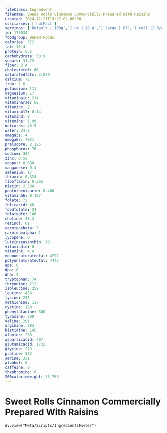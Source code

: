 ```yaml
---
fileClass: Ingredient
filename: Sweet Rolls Cinnamon Commercially Prepared With Raisins
created: 2024-12-21T19:27:02-06:00
cssclasses: ['nutFact']
servings: ['Default | 100g','1 oz | 28.4','1 large | 83','1 roll (2-3/4 inch square) | 60']
id: 175034
foodgroup: Baked Foods
calories: 372
fat: 16.4
protein: 6.2
carbohydrate: 50.9
sugars: 31.73
fiber: 2.4
cholesterol: 66
saturatedfats: 3.079
calcium: 72
iron: 1.6
potassium: 111
magnesium: 17
vitaminaiu: 214
vitaminarae: 62
vitaminc: 2
vitaminb12: 0.14
vitamind: 0
vitamine: 1.99
netcarbs: 48.5
water: 24.8
omega3s: 4
omega6s: 7021
pralscore: 2.125
phosphorus: 76
sodium: 304
zinc: 0.59
copper: 0.088
manganese: 0.3
selenium: 17
thiamin: 0.324
riboflavin: 0.265
niacin: 2.384
pantothenicacid: 0.406
vitaminb6: 0.107
folate: 72
folicacid: 48
foodfolate: 24
folatedfe: 106
choline: 41.3
retinol: 61
carotenebeta: 5
carotenealpha: 1
lycopene: 0
luteinzeaxanthin: 70
vitamindiu: 0
vitamink: 4.4
monounsaturatedfat: 4797
polyunsaturatedfat: 7473
epa: 0
dpa: 0
dha: 4
tryptophan: 74
threonine: 211
isoleucine: 259
leucine: 458
lysine: 243
methionine: 117
cystine: 120
phenylalanine: 300
tyrosine: 200
valine: 291
arginine: 283
histidine: 145
alanine: 233
asparticacid: 407
glutamicacid: 1732
glycine: 219
proline: 582
serine: 331
alcohol: 0
caffeine: 0
theobromine: 0
200calorieweight: 53.763
---
```


# Sweet Rolls Cinnamon Commercially Prepared With Raisins

```dataviewjs
dv.view("Meta/Scripts/IngredientsFooter")
```